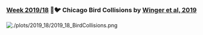 ### [Week 2019/18](https://github.com/Z3tt/TidyTuesday/blob/master/R/2019_18_BirdCollisions.Rmd) 🏨🐦 Chicago Bird Collisions by [Winger et al, 2019](https://doi.org/10.1098/rspb.2019.0364)
![./plots/2019_18/2019_18_BirdCollisions.png](https://raw.githubusercontent.com/Z3tt/TidyTuesday/master/plots/2019_18/2019_18_BirdCollisions.png)
